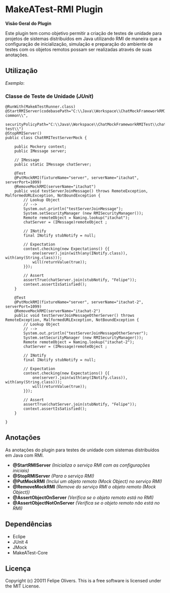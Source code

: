 ﻿MakeATest-RMI Plugin
====================
**Visão Geral do Plugin**

Este plugin tem como objetivo permitir a criação de testes de unidade para projetos de sistemas distribuídos em Java utilizando RMI de maneira que a configuração de inicialização, simulação e preparação do ambiente de testes com os objetos remotos possam ser realizadas através de suas anotações.

Utilização
----------

*Exemplo*:


### Classe de Teste de Unidade (*JUnit*)

	@RunWith(MakeATestRunner.class)
	@StartRMIServer(codebasePath="C:\\Java\\Workspace\\ChatMockFrameworkRMITest\\chat-common\\",
					securityPolicyPath="C:\\Java\\Workspace\\ChatMockFrameworkRMITest\\chat-test\\")
	@StopRMIServer()				
	public class ChatRMITestServerMock {
		
		public Mockery context;	
		public IMessage server;
		
		// IMessage
		public static IMessage chatServer;
			
	    @Test
	    @PutMockRMI(fixtureName="server", serverName="itachat", serverPort=1099)
	    @RemoveMockRMI(serverName="itachat")
		public void testServerJoinMessage() throws RemoteException, MalformedURLException, NotBoundException {
			// Lookup Object
			// -->	   
	    	System.out.println("testServerJoinMessage");
			System.setSecurityManager (new RMISecurityManager());
			Remote remoteObject = Naming.lookup("itachat");
			chatServer = (IMessage)remoteObject ;
	    	
	    	// INotify
	    	final INotify stubNotify = null;
	    	
	    	// Expectation
	        context.checking(new Expectations() {{
	        	one(server).join(with(any(INotify.class)), with(any(String.class)));
	        	will(returnValue(true));
	        }});
	               
	        // Assert
	        assertTrue(chatServer.join(stubNotify, "Felipe"));
	        context.assertIsSatisfied();
		}
	    
	    @Test
	    @PutMockRMI(fixtureName="server", serverName="itachat-2", serverPort=1099)
	    @RemoveMockRMI(serverName="itachat-2")
		public void testServerJoinMessageOtherServer() throws RemoteException, MalformedURLException, NotBoundException {
			// Lookup Object
			// -->
	    	System.out.println("testServerJoinMessageOtherServer");
			System.setSecurityManager (new RMISecurityManager());
			Remote remoteObject = Naming.lookup("itachat-2");
			chatServer = (IMessage)remoteObject ;
	    	
	    	// INotify
	    	final INotify stubNotify = null;
	    	
	    	// Expectation
	        context.checking(new Expectations() {{
	        	one(server).join(with(any(INotify.class)), with(any(String.class)));
	        	will(returnValue(true));
	        }});
	               
	        // Assert
	        assertTrue(chatServer.join(stubNotify, "Felipe"));
	        context.assertIsSatisfied();
		}
	    
	}


Anotações
---------

As anotações do plugin para testes de unidade com sistemas distribuídos em Java com RMI.


*   **@StartRMIServer**
*(Inicializa o serviço RMI com as configurações iniciais)*
*   **@StopRMIServer**
*(Para o serviço RMI)*
*   **@PutMockRMI**
*(Inclui um objeto remoto (Mock Object) no serviço RMI)*
*   **@RemoveMockRMI**
*(Remove do serviço RMI o objeto remoto (Mock Object))*
*   **@AssertObjectOnServer**
*(Verifica se o objeto remoto está no RMI)*
*   **@AssertObjectNotOnServer**
*(Verifica se o objeto remoto não está no RMI)*


Dependências
------------

*   Eclipe
*   JUnit 4
*   JMock
*   MakeATest-Core


Licença
-------

Copyright (c) 20011 Felipe Olivers. This is a free software is licensed under the MIT License.